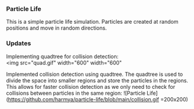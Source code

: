 ### Particle Life

This is a simple particle life simulation. Particles are created at random positions and move in random directions. 

### Updates
Implementing quadtree for collision detection: <br>
<img src="quad.gif" width="600" width="600"

Implemented collision detection using quadtree. The quadtree is used to divide the space into smaller regions and store the particles in the regions. This allows for faster collision detection as we only need to check for collisions between particles in the same region:
![Particle Life](https://github.com/harmya/particle-life/blob/main/collision.gif =200x200)
